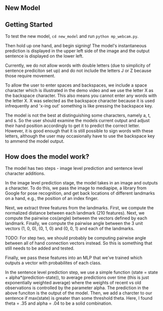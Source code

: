 ## New Model
## Getting Started
To test the new model, `cd new_model` and run `python mp_webcam.py`. 

Then hold up one hand, and begin signing! The model's instantaneous prediction is displayed in the upper left side of the image and the output sentence is displayed on the lower left. 

Currently, we do not allow words with double letters (due to simplicity of sentence prediciton set up) and do not include the letters J or Z because those require movement. 

To allow the user to enter spaces and backspaces, we include a space character which is illustrated in the demo video and we use the letter X as the backspace character. This also means you cannot enter any words with the letter X. X was selected as the backspace character because it is used infrequently and 'x-ing out' something is like pressing the backspace key. 

The model is not the best at distinguishing some characters, namely a, t, and s. So the user should examine the models current output and adjust their hand position accordingly to get it to predict the correct letter. However, it is good enough that it is still possible to sign words with these letters, although the user may occasionally have to use the backspace key to ammend the model output. 


## How does the model work? 
The model has two steps - image level prediction and sentence level character additions. 

In the image level prediction stage, the model takes in an image and outputs a character. To do this, we pass the image to mediapipe, a library from Google for pose recognition, and get back locations of different landmarks on a hand, e.g., the position of an index finger. 

Next, we extract three features from the landmarks. First, we compute the normalized distance between each landmark (210 features). Next, we compute the pairwise cos(angle) between the vectors defined by each landmark. Finally, we compute the pairwise angle between the 3 unit vectors (1, 0, 0), (0, 1, 0) and (0, 0, 1) and each of the landmarks. 

TODO: For step two, we should probably be computing pairwise angle between all of hand connection vectors instead. So this is something that still needs to be added and tested.

Finally, we pass these features into an MLP that we've trained which outputs a vector with probabilites of each class. 

In the sentence level prediction step, we use a simple function (state = state + alpha*(prediction-state)), to average predictions over time (this is just exponentially weighted average) where the weights of recent vs old observations is controlled by the parameter alpha. The prediction in the above funciton is the output of the model. Then, we add a charcter to our sentence if max(state) is greater than some threshold theta. Here, I found theta = .35 and alpha = .04 to be a solid combination.  

